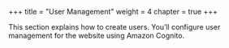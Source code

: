 +++
title = "User Management"
weight = 4
chapter = true
+++

This section explains how to create users. You’ll configure user management for the website using Amazon Cognito.